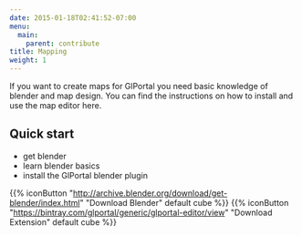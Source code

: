 ```yaml
---
date: 2015-01-18T02:41:52-07:00
menu:
  main:
    parent: contribute
title: Mapping
weight: 1
---
```


If you want to create maps for GlPortal you need basic knowledge of blender and map design. You can find the instructions on how to install and use the map editor here.

## Quick start
- get blender
- learn blender basics
- install the GlPortal blender plugin

{{% iconButton "http://archive.blender.org/download/get-blender/index.html" "Download Blender" default cube %}}
{{% iconButton "https://bintray.com/glportal/generic/glportal-editor/view" "Download Extension" default cube %}}
